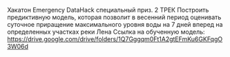 Хакатон Emergency DataHack специальный приз.
2 ТРЕК 
Построить предиктивную модель, 
которая позволит в весенний период оценивать 
суточное приращение максимального уровня воды 
на 7 дней вперед на определенных участках реки Лена
Ссылка на обученную модель: https://drive.google.com/drive/folders/1Q7Gggqm0Ft1A2gtEFmKu6GKFqgO3W06d

